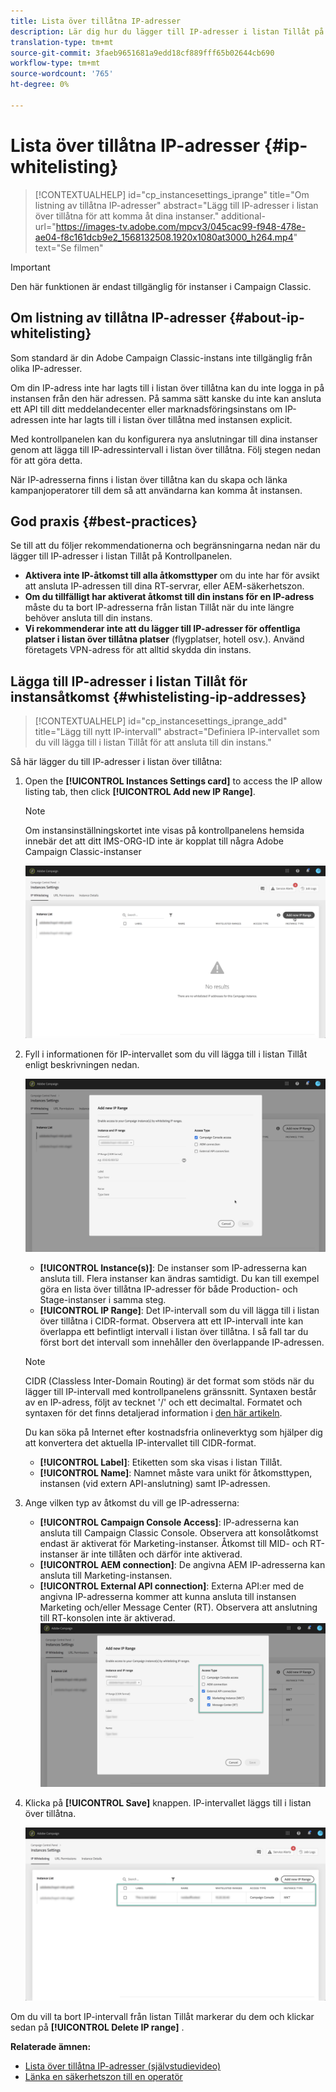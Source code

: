 ```yaml
---
title: Lista över tillåtna IP-adresser
description: Lär dig hur du lägger till IP-adresser i listan Tillåt på Kontrollpanelen för instansåtkomst
translation-type: tm+mt
source-git-commit: 3faeb9651681a9edd18cf889fff65b02644cb690
workflow-type: tm+mt
source-wordcount: '765'
ht-degree: 0%

---
```



# Lista över tillåtna IP-adresser {#ip-whitelisting}

>[!CONTEXTUALHELP]
>id="cp_instancesettings_iprange"
>title="Om listning av tillåtna IP-adresser"
>abstract="Lägg till IP-adresser i listan över tillåtna för att komma åt dina instanser."
>additional-url="https://images-tv.adobe.com/mpcv3/045cac99-f948-478e-ae04-f8c161dcb9e2_1568132508.1920x1080at3000_h264.mp4" text="Se filmen"

>[!IMPORTANT]
>
>Den här funktionen är endast tillgänglig för instanser i Campaign Classic.

## Om listning av tillåtna IP-adresser {#about-ip-whitelisting}

Som standard är din Adobe Campaign Classic-instans inte tillgänglig från olika IP-adresser.

Om din IP-adress inte har lagts till i listan över tillåtna kan du inte logga in på instansen från den här adressen. På samma sätt kanske du inte kan ansluta ett API till ditt meddelandecenter eller marknadsföringsinstans om IP-adressen inte har lagts till i listan över tillåtna med instansen explicit.

Med kontrollpanelen kan du konfigurera nya anslutningar till dina instanser genom att lägga till IP-adressintervall i listan över tillåtna. Följ stegen nedan för att göra detta.

När IP-adresserna finns i listan över tillåtna kan du skapa och länka kampanjoperatorer till dem så att användarna kan komma åt instansen.

## God praxis {#best-practices}

Se till att du följer rekommendationerna och begränsningarna nedan när du lägger till IP-adresser i listan Tillåt på Kontrollpanelen.

* **Aktivera inte IP-åtkomst till alla åtkomsttyper** om du inte har för avsikt att ansluta IP-adressen till dina RT-servrar, eller AEM-säkerhetszon.
* **Om du tillfälligt har aktiverat åtkomst till din instans för en IP-adress** måste du ta bort IP-adresserna från listan Tillåt när du inte längre behöver ansluta till din instans.
* **Vi rekommenderar inte att du lägger till IP-adresser för offentliga platser i listan över tillåtna platser** (flygplatser, hotell osv.). Använd företagets VPN-adress för att alltid skydda din instans.

## Lägga till IP-adresser i listan Tillåt för instansåtkomst {#whistelisting-ip-addresses}

>[!CONTEXTUALHELP]
>id="cp_instancesettings_iprange_add"
>title="Lägg till nytt IP-intervall"
>abstract="Definiera IP-intervallet som du vill lägga till i listan Tillåt för att ansluta till din instans."

Så här lägger du till IP-adresser i listan över tillåtna:

1. Open the **[!UICONTROL Instances Settings card]** to access the IP allow listing tab, then click **[!UICONTROL Add new IP Range]**.

   >[!NOTE]
   >
   >Om instansinställningskortet inte visas på kontrollpanelens hemsida innebär det att ditt IMS-ORG-ID inte är kopplat till några Adobe Campaign Classic-instanser

   ![](assets/ip_whitelist_list1.png)

1. Fyll i informationen för IP-intervallet som du vill lägga till i listan Tillåt enligt beskrivningen nedan.

   ![](assets/ip_whitelist_add1.png)

   * **[!UICONTROL Instance(s)]**: De instanser som IP-adresserna kan ansluta till. Flera instanser kan ändras samtidigt. Du kan till exempel göra en lista över tillåtna IP-adresser för både Production- och Stage-instanser i samma steg.
   * **[!UICONTROL IP Range]**: Det IP-intervall som du vill lägga till i listan över tillåtna i CIDR-format. Observera att ett IP-intervall inte kan överlappa ett befintligt intervall i listan över tillåtna. I så fall tar du först bort det intervall som innehåller den överlappande IP-adressen.
   >[!NOTE]
   >
   >CIDR (Classless Inter-Domain Routing) är det format som stöds när du lägger till IP-intervall med kontrollpanelens gränssnitt. Syntaxen består av en IP-adress, följt av tecknet &#39;/&#39; och ett decimaltal. Formatet och syntaxen för det finns detaljerad information i [den här artikeln](https://whatismyipaddress.com/cidr).
   >
   >Du kan söka på Internet efter kostnadsfria onlineverktyg som hjälper dig att konvertera det aktuella IP-intervallet till CIDR-format.

   * **[!UICONTROL Label]**: Etiketten som ska visas i listan Tillåt.
   * **[!UICONTROL Name]**: Namnet måste vara unikt för åtkomsttypen, instansen (vid extern API-anslutning) samt IP-adressen.


1. Ange vilken typ av åtkomst du vill ge IP-adresserna:

   * **[!UICONTROL Campaign Console Access]**: IP-adresserna kan ansluta till Campaign Classic Console. Observera att konsolåtkomst endast är aktiverat för Marketing-instanser. Åtkomst till MID- och RT-instanser är inte tillåten och därför inte aktiverad.
   * **[!UICONTROL AEM connection]**: De angivna AEM IP-adresserna kan ansluta till Marketing-instansen.
   * **[!UICONTROL External API connection]**: Externa API:er med de angivna IP-adresserna kommer att kunna ansluta till instansen Marketing och/eller Message Center (RT). Observera att anslutning till RT-konsolen inte är aktiverad.
   ![](assets/ip_whitelist_acesstype.png)

1. Klicka på **[!UICONTROL Save]** knappen. IP-intervallet läggs till i listan över tillåtna.

   ![](assets/ip_whitelist_added.png)

Om du vill ta bort IP-intervall från listan Tillåt markerar du dem och klickar sedan på **[!UICONTROL Delete IP range]** .

**Relaterade ämnen:**
* [Lista över tillåtna IP-adresser (självstudievideo)](https://docs.adobe.com/content/help/en/campaign-learn/campaign-classic-tutorials/administrating/control-panel-acc/ip-whitelisting.html)
* [Länka en säkerhetszon till en operatör](https://docs.campaign.adobe.com/doc/AC/en/INS_Additional_configurations_Configuring_Campaign_server.html#Linking_a_security_zone_to_an_operator)
